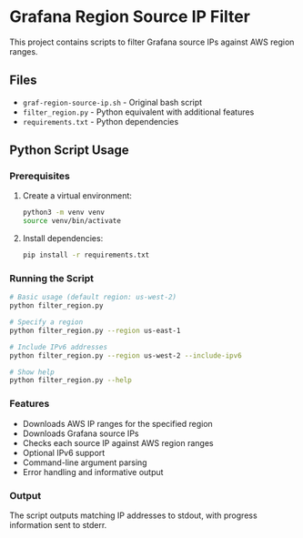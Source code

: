# Grafana Region Source IP Filter

This project contains scripts to filter Grafana source IPs against AWS region ranges.

## Files

- `graf-region-source-ip.sh` - Original bash script
- `filter_region.py` - Python equivalent with additional features
- `requirements.txt` - Python dependencies

## Python Script Usage

### Prerequisites

1. Create a virtual environment:
   ```bash
   python3 -m venv venv
   source venv/bin/activate
   ```

2. Install dependencies:
   ```bash
   pip install -r requirements.txt
   ```

### Running the Script

```bash
# Basic usage (default region: us-west-2)
python filter_region.py

# Specify a region
python filter_region.py --region us-east-1

# Include IPv6 addresses
python filter_region.py --region us-west-2 --include-ipv6

# Show help
python filter_region.py --help
```

### Features

- Downloads AWS IP ranges for the specified region
- Downloads Grafana source IPs
- Checks each source IP against AWS region ranges
- Optional IPv6 support
- Command-line argument parsing
- Error handling and informative output

### Output

The script outputs matching IP addresses to stdout, with progress information sent to stderr.
